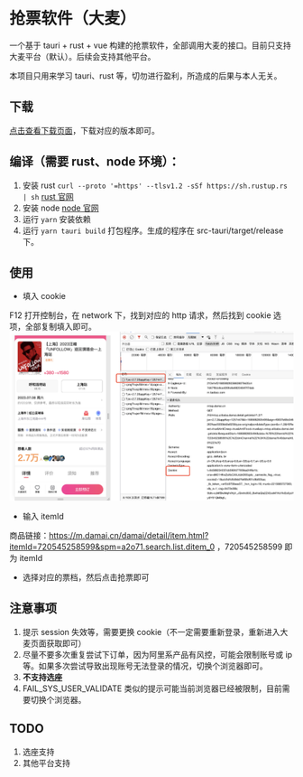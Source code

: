 # 抢票软件（大麦）

一个基于 tauri + rust + vue 构建的抢票软件，全部调用大麦的接口。目前只支持大麦平台（默认）。后续会支持其他平台。

本项目只用来学习 tauri、rust 等，切勿进行盈利，所造成的后果与本人无关。

## 下载

[点击查看下载页面](https://github.com/shiyutim/tickets/releases)，下载对应的版本即可。

## 编译（需要 rust、node 环境）：

1. 安装 rust `curl --proto '=https' --tlsv1.2 -sSf https://sh.rustup.rs | sh` [rust 官网](https://www.rust-lang.org/tools/install)
2. 安装 node [node 官网](https://nodejs.org/en)
3. 运行 `yarn` 安装依赖
4. 运行 `yarn tauri build` 打包程序。生成的程序在 src-tauri/target/release 下。

## 使用

-   填入 cookie

F12 打开控制台，在 network 下，找到对应的 http 请求，然后找到 cookie 选项，全部复制填入即可。
![商品](./images/product.jpg)

-   输入 itemId

商品链接：https://m.damai.cn/damai/detail/item.html?itemId=720545258599&spm=a2o71.search.list.ditem_0 ，720545258599 即为 itemId

-   选择对应的票档，然后点击抢票即可

## 注意事项

1. 提示 session 失效等，需要更换 cookie（不一定需要重新登录，重新进入大麦页面获取即可）
2. 尽量不要多次重复尝试下订单，因为阿里系产品有风控，可能会限制账号或 ip 等。如果多次尝试导致出现账号无法登录的情况，切换个浏览器即可。
3. **不支持选座**
4. FAIL_SYS_USER_VALIDATE 类似的提示可能当前浏览器已经被限制，目前需要切换个浏览器。

## TODO

1. 选座支持
2. 其他平台支持
